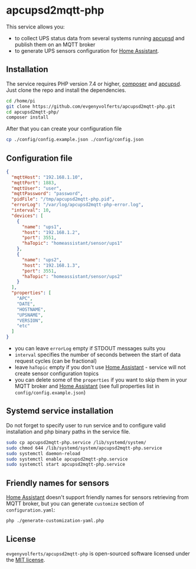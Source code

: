 # apcupsd2mqtt-php

This service allows you:
- to collect UPS status data from several systems running [apcupsd](http://www.apcupsd.org/) and publish them on an MQTT broker 
- to generate UPS sensors configuration for [Home Assistant](https://www.home-assistant.io).

## Installation

The service requires PHP version 7.4 or higher, [composer](https://getcomposer.org/download/) and [apcupsd](http://www.apcupsd.org/). Just clone the repo and install the dependencies.

```bash
cd /home/pi
git clone https://github.com/evgenyvolferts/apcupsd2mqtt-php.git
cd apcupsd2mqtt-php/
composer install
```
After that you can create your configuration file
```bash
cp ./config/config.example.json ./config/config.json
```
## Configuration file
```json
{
  "mqttHost": "192.168.1.10",
  "mqttPort": 1883,
  "mqttUser": "user",
  "mqttPassword": "password",
  "pidFile": "/tmp/apcupsd2mqtt-php.pid",
  "errorLog": "/var/log/apcupsd2mqtt-php-error.log",
  "interval": 10,
  "devices": [
    {
      "name": "ups1",
      "host": "192.168.1.2",
      "port": 3551,
      "haTopic": "homeassistant/sensor/ups1"
    },
    {
      "name": "ups2",
      "host": "192.168.1.3",
      "port": 3551,
      "haTopic": "homeassistant/sensor/ups2"
    }
  ],
  "properties": [
    "APC",
    "DATE",
    "HOSTNAME",
    "UPSNAME",
    "VERSION",
    "etc"
  ]
}
```
- you can leave `errorLog` empty if STDOUT messages suits you
- `interval` specifies the number of seconds between the start of data request cycles (can be fractional)  
- leave `haTopic` empty if you don't use [Home Assistant](https://www.home-assistant.io) - service will not create sensor configuration topics
- you can delete some of the `properties` if you want to skip them in your MQTT broker and [Home Assistant](https://www.home-assistant.io) (see full properties list in `config/config.example.json`)

## Systemd service installation
Do not forget to specify user to run service and to configure valid installation and php binary paths in the service file.
```bash
sudo cp apcupsd2mqtt-php.service /lib/systemd/system/
sudo chmod 644 /lib/systemd/system/apcupsd2mqtt-php.service
sudo systemctl daemon-reload
sudo systemctl enable apcupsd2mqtt-php.service
sudo systemctl start apcupsd2mqtt-php.service
```

## Friendly names for sensors
[Home Assistant](https://www.home-assistant.io) doesn't support friendly names for sensors retrieving from MQTT broker, but you can generate `customize` section of `configuration.yaml`:
```bash
php ./generate-customization-yaml.php
```

## License

`evgenyvolferts/apcupsd2mqtt-php` is open-sourced software licensed under the [MIT license](LICENSE).